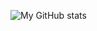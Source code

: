 ![My GitHub stats](https://github-readme-stats.vercel.app/api?username=hexrw&show=reviews,discussions_started,discussions_answered,prs_merged,prs_merged_percentage&show_icons=true&theme=radical)
